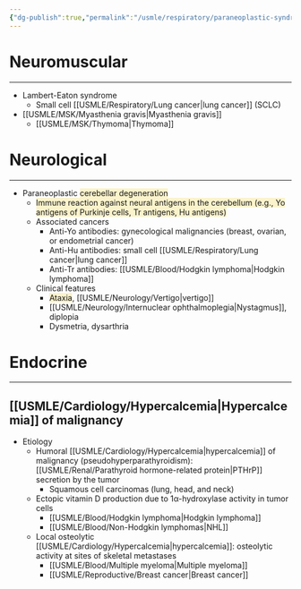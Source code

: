 ```yaml
---
{"dg-publish":true,"permalink":"/usmle/respiratory/paraneoplastic-syndromes/","title":"Paraneoplastic syndromes"}
---
```


# Neuromuscular
---
- Lambert-Eaton syndrome
	- Small cell [[USMLE/Respiratory/Lung cancer\|lung cancer]] (SCLC)
- [[USMLE/MSK/Myasthenia gravis\|Myasthenia gravis]]
	- [[USMLE/MSK/Thymoma\|Thymoma]]
# Neurological
---
- Paraneoplastic <span style="background:rgba(240, 200, 0, 0.2)">cerebellar degeneration</span>	
	- <span style="background:rgba(240, 200, 0, 0.2)">Immune reaction against neural antigens in the cerebellum (e.g., Yo antigens of Purkinje cells, Tr antigens, Hu antigens)</span>
	- Associated cancers
		- Anti-Yo antibodies: gynecological malignancies (breast, ovarian, or endometrial cancer)
		- Anti-Hu antibodies: small cell [[USMLE/Respiratory/Lung cancer\|lung cancer]]
		- Anti-Tr antibodies: [[USMLE/Blood/Hodgkin lymphoma\|Hodgkin lymphoma]]
	- Clinical features
		- <span style="background:rgba(240, 200, 0, 0.2)">Ataxia</span>, [[USMLE/Neurology/Vertigo\|vertigo]]
		- [[USMLE/Neurology/Internuclear ophthalmoplegia\|Nystagmus]], diplopia
		- Dysmetria, dysarthria
# Endocrine
---
## [[USMLE/Cardiology/Hypercalcemia\|Hypercalcemia]] of malignancy
- Etiology
	- Humoral [[USMLE/Cardiology/Hypercalcemia\|hypercalcemia]] of malignancy (pseudohyperparathyroidism): [[USMLE/Renal/Parathyroid hormone-related protein\|PTHrP]] secretion by the tumor
		- Squamous cell carcinomas (lung, head, and neck)
	- Ectopic vitamin D production due to 1α-hydroxylase activity in tumor cells
		- [[USMLE/Blood/Hodgkin lymphoma\|Hodgkin lymphoma]]
		- [[USMLE/Blood/Non-Hodgkin lymphomas\|NHL]]
	- Local osteolytic [[USMLE/Cardiology/Hypercalcemia\|hypercalcemia]]: osteolytic activity at sites of skeletal metastases
		- [[USMLE/Blood/Multiple myeloma\|Multiple myeloma]]
		- [[USMLE/Reproductive/Breast cancer\|Breast cancer]]

